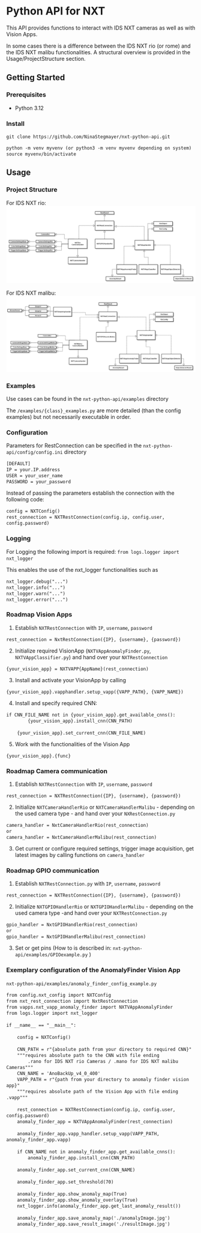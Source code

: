 # Python API for NXT
This API provides functions to interact with IDS NXT cameras as well as with Vision Apps.

In some cases there is a difference between the IDS NXT rio (or rome) and the IDS NXT malibu
functionalities. A structural overview is provided in the Usage/ProjectStructure section.

## Getting Started
### Prerequisites
- Python 3.12



### Install
````
git clone https://github.com/NinaStegmayer/nxt-python-api.git
````
````
python -m venv myvenv (or python3 -m venv myvenv depending on system)
source myvenv/bin/activate

````

## Usage
### Project Structure
For IDS NXT rio: 
![class_diagram_rio.png](utils/class_diagrams/class_diagram_rio.png)

For IDS NXT malibu:
![class_diagram_malibu.png](utils/class_diagrams/class_diagram_malibu.png)

### Examples 
Use cases can be found in the `nxt-python-api/examples` directory

The `/examples/{class}_examples.py` are more detailed (than the config examples) 
but not necessarily executable in order.

### Configuration 
Parameters for RestConnection can be specified in the `nxt-python-api/config/config.ini` directory
````
[DEFAULT]
IP = your.IP.address
USER = your_user_name
PASSWORD = your_password
````

Instead of passing the parameters establish the connection with the following code: 
````
config = NXTConfig()
rest_connection = NXTRestConnection(config.ip, config.user, config.password)
````

### Logging
For Logging the following import is required: 
`from logs.logger import nxt_logger`

This enables the use of the nxt_logger functionalities such as 
````
nxt_logger.debug("...")
nxt_logger.info("...")
nxt_logger.warn("...")
nxt_logger.error("...")
````

### Roadmap Vision Apps
1. Establish `NXTRestConnection` with `IP`, `username`, `password`
````
rest_connection = NxtRestConnection({IP}, {username}, {password})
````
2. Initialize required VisionApp (`NXTVAppAnomalyFinder.py`, `NXTVAppClassifier.py`) and hand over your `NXTRestConnection`
````
{your_vision_app} = NXTVAPP{AppName}(rest_connection)
````
3. Install and activate your VisionApp by calling 
````
{your_vision_app}.vapphandler.setup_vapp({VAPP_PATH}, {VAPP_NAME})
````
4. Install and specify required CNN: 
````
if CNN_FILE_NAME not in {your_vision_app}.get_available_cnns():
        {your_vision_app}.install_cnn(CNN_PATH)

    {your_vision_app}.set_current_cnn(CNN_FILE_NAME)
````

5. Work with the functionalities of the Vision App
````
{your_vision_app}.{func}
````



### Roadmap Camera communication
1. Establish `NXTRestConnection` with `IP`, `username`, `password`
````
rest_connection = NXTRestConnection({IP}, {username}, {password})
````
2. Initialize `NXTCameraHandlerRio` or `NXTCameraHandlerMalibu` - depending on the used camera type -
and hand over your `NXRestConnection.py`
````
camera_handler = NxtCameraHandlerRio(rest_connection)
or
camera_handler = NxtCameraHandlerMalibu(rest_connection)
````
3. Get current or configure required settings, trigger image acquisition, get latest images by calling functions on `camera_handler` 


### Roadmap GPIO communication
1. Establish `NXTRestConnection.py` with `IP`, `username`, `password`
````
rest_connection = NXTRestConnection({IP}, {username}, {password})
````
2. Initialize `NXTGPIOHandlerRio` or `NXTGPIOHandlerMalibu` - depending on the used camera type -and hand over your `NXTRestConnection.py`
````
gpio_handler = NxtGPIOHandlerRio(rest_connection)
or
gpio_handler = NxtGPIOHandlerMalibu(rest_connection)
````

3. Set or get pins (How to is described in: `nxt-python-api/examples/GPIOexample.py` )


### Exemplary configuration of the AnomalyFinder Vision App
````nxt-python-api/examples/anomaly_finder_config_example.py````

````
from config.nxt_config import NXTConfig
from nxt_rest_connection import NxtRestConnection
from vapps.nxt_vapp_anomaly_finder import NXTVAppAnomalyFinder
from logs.logger import nxt_logger

if __name__ == "__main__":

    config = NXTConfig()

    CNN_PATH = r"{absolute path from your directory to required CNN}"
    """requires absolute path to the CNN with file ending 
        .rano for IDS NXT rio Cameras / .mano for IDS NXT malibu Cameras"""
    CNN_NAME = 'AnoBackUp_v4_0_400'
    VAPP_PATH = r"{path from your directory to anomaly finder vision app}"
    """requires absolute path of the Vision App with file ending .vapp"""

    rest_connection = NXTRestConnection(config.ip, config.user, config.password)
    anomaly_finder_app = NXTVAppAnomalyFinder(rest_connection)

    anomaly_finder_app.vapp_handler.setup_vapp(VAPP_PATH, anomaly_finder_app.vapp)

    if CNN_NAME not in anomaly_finder_app.get_available_cnns():
        anomaly_finder_app.install_cnn(CNN_PATH)

    anomaly_finder_app.set_current_cnn(CNN_NAME)

    anomaly_finder_app.set_threshold(70)

    anomaly_finder_app.show_anomaly_map(True)
    anomaly_finder_app.show_anomaly_overlay(True)
    nxt_logger.info(anomaly_finder_app.get_last_anomaly_result())

    anomaly_finder_app.save_anomaly_map('./anomalyImage.jpg')
    anomaly_finder_app.save_result_image('./resultImage.jpg')
   ````






